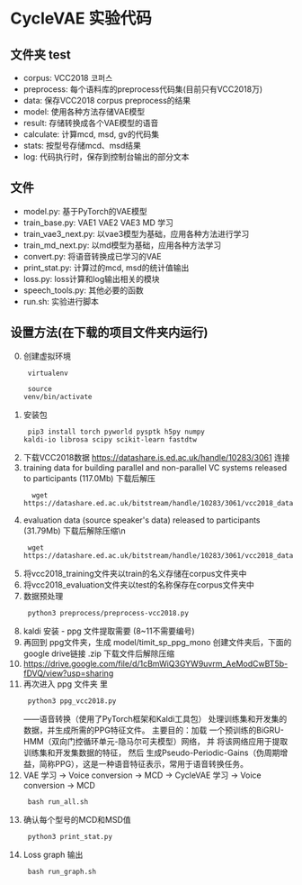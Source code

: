 # CycleVAE 实验代码
## 文件夹 test
- corpus: VCC2018 코퍼스
- preprocess: 每个语料库的preprocess代码集(目前只有VCC2018万)
- data: 保存VCC2018 corpus preprocess的结果
- model: 使用各种方法存储VAE模型
- result: 存储转换成各个VAE模型的语音
- calculate: 计算mcd, msd, gv的代码集
- stats: 按型号存储mcd、msd结果
- log: 代码执行时，保存到控制台输出的部分文本
## 文件
- model.py: 基于PyTorch的VAE模型
- train_base.py: VAE1 VAE2 VAE3 MD 学习
- train_vae3_next.py: 以vae3模型为基础，应用各种方法进行学习
- train_md_next.py: 以md模型为基础，应用各种方法学习
- convert.py: 将语音转换成已学习的VAE
- print_stat.py: 计算过的mcd, msd的统计值输出
- loss.py:  loss计算和log输出相关的模块
- speech_tools.py: 其他必要的函数
- run.sh: 实验进行脚本

## 设置方法(在下载的项目文件夹内运行)
0. 创建虚拟环境 <code><pre> virtualenv </code></pre> <code><pre> source venv/bin/activate </code></pre>
1. 安装包 <code><pre> pip3 install torch pyworld pysptk h5py numpy kaldi-io librosa scipy scikit-learn fastdtw </code></pre>
2. 下载VCC2018数据 https://datashare.is.ed.ac.uk/handle/10283/3061 连接
3. training data for building parallel and non-parallel VC systems released to participants (117.0Mb) 下载后解压
   <pre><code>	wget https://datashare.ed.ac.uk/bitstream/handle/10283/3061/vcc2018_database_training.zip    </code></pre>
4. evaluation data (source speaker's data) released to participants (31.79Mb) 下载后解除压缩\n
   <pre><code> wget https://datashare.ed.ac.uk/bitstream/handle/10283/3061/vcc2018_database_evaluation.zip </code></pre>
5. 将vcc2018_training文件夹以train的名义存储在corpus文件夹中
6. 将vcc2018_evaluation文件夹以test的名称保存在corpus文件夹中
7. 数据预处理 <code><pre> python3 preprocess/preprocess-vcc2018.py </code></pre>
8. kaldi 安装 - ppg 文件提取需要 (8~11不需要编号)
9. 再回到 ppg文件夹，生成 model/timit_sp_ppg_mono 创建文件夹后，下面的google drive链接 .zip 下载文件后解除压缩
10. https://drive.google.com/file/d/1cBmWiQ3GYW9uvrm_AeModCwBT5b-fDVQ/view?usp=sharing 
11. 再次进入 ppg 文件夹 里 <code><pre> python3 ppg_vcc2018.py </code></pre> 
——语音转换（使用了PyTorch框架和Kaldi工具包）
      处理训练集和开发集的数据，并生成所需的PPG特征文件。
主要目的：加载 一个预训练的BiGRU-HMM（双向门控循环单元-隐马尔可夫模型）网络，
          并 将该网络应用于提取训练集和开发集数据的特征，
          然后 生成Pseudo-Periodic-Gains（伪周期增益，简称PPG），这是一种语音特征表示，常用于语音转换任务。
13. VAE 学习 -> Voice conversion -> MCD -> CycleVAE 学习 -> Voice conversion -> MCD <code><pre> bash run_all.sh </code></pre>
14. 确认每个型号的MCD和MSD值 <code><pre> python3 print_stat.py </code></pre> 
15. Loss graph 输出 <code><pre> bash run_graph.sh </code></pre>

